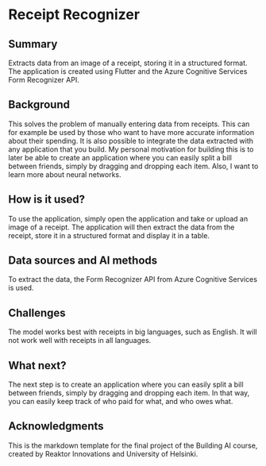 # Receipt Recognizer

## Summary

Extracts data from an image of a receipt, storing it in a structured format. The application is created using Flutter and the Azure Cognitive Services Form Recognizer API.

## Background

This solves the problem of manually entering data from receipts. This can for example be used by those who want to have more accurate information about their spending. It is also possible to integrate the data extracted with any application that you build. My personal motivation for building this is to later be able to create an application where you can easily split a bill between friends, simply by dragging and dropping each item. Also, I want to learn more about neural networks. 

## How is it used?

To use the application, simply open the application and take or upload an image of a receipt. The application will then extract the data from the receipt, store it in a structured format and display it in a table.


## Data sources and AI methods

To extract the data, the Form Recognizer API from Azure Cognitive Services is used.

## Challenges

The model works best with receipts in big languages, such as English. It will not work well with receipts in all languages.

## What next?

The next step is to create an application where you can easily split a bill between friends, simply by dragging and dropping each item. In that way, you can easily keep track of who paid for what, and who owes what.

## Acknowledgments

This is the markdown template for the final project of the Building AI course, 
created by Reaktor Innovations and University of Helsinki.
